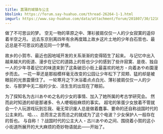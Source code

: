 ```yaml
---
title: 菖蒲的城镇与公主
bbslink: https://forum.say-huahuo.com/thread-26264-1-1.html
imgurl: https://www.say-huahuo.com/data/attachment/forum/201807/30/121015lamxs4mtbyqz64j6.jpg
---
```


做了不可思议的梦。
空无一物的草原之中、薄衫披肩仅仅一人的少女寂寞的遥仰着半空之月。
远去东京别离四年有余再度踏上故乡这片土地的少年白石哲也、最近总是不可思议的遇见同一个梦境。
 
故乡的小賀市、最近也因地域开发的关系渐渐的变得陌生了起来。
与记忆中出入越来越大的街道、漫步在记忆的道路上的哲也少少的感到了些许寂寞、是夜、独自一人的少年寻着记忆的味道来到了这条破旧小街上最喜欢的地方・向着あやめ園漫步而去。
一花一草还是那般模样毫无改变的公园让少年松下了双颊、猛的却是被眼前的光景震慑住了。
一轮寒月之下沐浴着点点白光、薄衫披肩仅仅一人的少女、与那梦中无二般的少女、活生生的出现在了眼前。
 
为了探知名为古川あやめ之名的少女的事情、加入了她所属的考古学研究会。
然而此时知道的却是那诸多、令人哽咽般麻烦的事实。
超宅的笨蛋少女放着不管就会一个人玩游戏玩到忘我、毫无常识废人总是做着蠢事、要命的还自称战国时代的公主来的。
哈、、、总而言之言而总之的就成为了这个电波？少女保护人一般存在的哲也。
与自称！？战国时代的公主大人・古川あやめ之间、围绕着小賀的这小小街道所展开的大大麻烦的奇妙物语就此——开始了。<!--more-->
